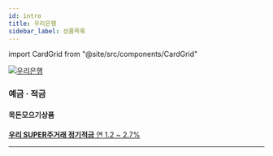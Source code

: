 ```yaml
---
id: intro
title: 우리은행
sidebar_label: 상품목록
---
```


import CardGrid from "@site/src/components/CardGrid"

<a href="https://www.wooribank.com" target="_blank"> <img src="/img/bank/woori_medium.png" alt="우리은행" /> </a>

### 예금 · 적금

#### 목돈모으기상품


  <CardGrid>

  [**우리 SUPER주거래 정기적금** 연 1.2 ~ 2.7%](deposit/우리SUPER주거래정기적금)

  </CardGrid>



---
